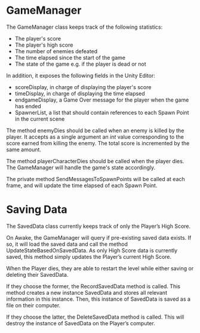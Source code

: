 # GameManager

The GameManager class keeps track of the following statistics:
- The player's score
- The player's high score
- The number of enemies defeated
- The time elapsed since the start of the game
- The state of the game e.g. if the player is dead or not

In addition, it exposes the following fields in the Unity Editor:
- scoreDisplay, in charge of displaying the player's score
- timeDisplay, in charge of displaying the time elapsed
- endgameDisplay, a Game Over message for the player when the game has ended
- SpawnerList, a list that should contain references to each Spawn Point in the current scene

The method enemyDies should be called when an enemy is killed by the player. It accepts as a single argument an _int_ value corresponding to the score earned from 
killing the enemy. The total score is incremented by the same amount.

The method playerCharacterDies should be called when the player dies. The GameManager will handle the game's state accordingly.

The private method SendMessagesToSpawnPoints will be called at each frame, and will update the time elapsed of each Spawn Point.

# Saving Data

The SavedData class currently keeps track of only the Player’s High Score.

On Awake, the GameManager will query if pre-existing saved data exists. If so, it will load the saved data and call the method UpdateStateBasedOnSavedData. 
As only High Score data is currently saved, this method simply updates the Player’s current High Score.

When the Player dies, they are able to restart the level while either saving or deleting their SavedData. 

If they choose the former, the RecordSavedData method is called. This method creates a new instance SavedData and stores all relevant information in this instance. 
Then, this instance of SavedData is saved as a file on their computer.

If they choose the latter, the DeleteSavedData method is called. This will destroy the instance of SavedData on the Player’s computer.